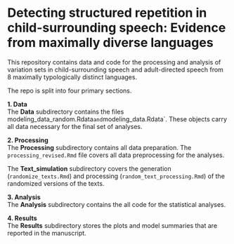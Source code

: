 # Detecting structured repetition in child-surrounding speech: Evidence from maximally diverse languages 

This repository contains data and code for the processing and analysis of variation sets in child-surrounding speech and adult-directed speech from 8 maximally typologically distinct languages.  
  
The repo is split into four primary sections. 
  
**1. Data**   
The **Data** subdirectory contains the files modeling_data_random.Rdata` and `modeling_data.Rdata`. These objects carry all data necessary for the final set of analyses. 

**2. Processing**   
The **Processing** subdirectory contains all data preparation. The `processing_revised.Rmd` file covers all data preprocessing for the analyses. 

The **Text_simulation** subdirectory covers the generation (`randomize_texts.Rmd`) and processing (`random_text_processing.Rmd`) of the randomized versions of the texts. 

**3. Analysis**    
The **Analysis** subdirectory contains the all code for the statistical analyses. 

**4. Results**    
The **Results** subdirectory stores the plots and model summaries that are reported in the manuscript.


